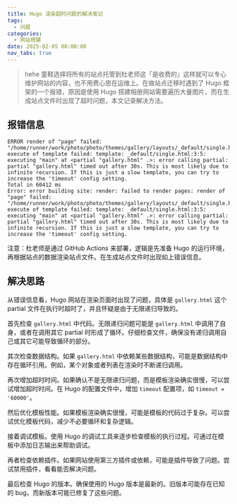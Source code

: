 ```yaml
---
title: Hugo 渲染超时问题的解决笔记
tags:
  - 问题
categories:
  - 网站搭建
date: 2025-02-05 00:00:00
nav_tabs: true
---
```


> hehe 童鞋选择将所有的站点托管到杜老师这「是收费的」这样就可以专心维护网站的内容，也不用费心思在运维上。在做站点迁移时遇到了 Hugo 框架的一个报错，原因是使用 Hugo 搭建相册网站需要遍历大量图片，而在生成站点文件时出现了超时问题，本文记录解决方法。

<!-- more -->

## 报错信息

```
ERROR render of "page" failed: "/home/runner/work/photo/photo/themes/gallery/layouts/_default/single.html:3:5": execute of template failed: template: _default/single.html:3:5: executing "main" at <partial "gallery.html" .>: error calling partial: partial "gallery.html" timed out after 30s. This is most likely due to infinite recursion. If this is just a slow template, you can try to increase the 'timeout' config setting.
Total in 60412 ms
Error: error building site: render: failed to render pages: render of "page" failed: "/home/runner/work/photo/photo/themes/gallery/layouts/_default/single.html:3:5": execute of template failed: template: _default/single.html:3:5: executing "main" at <partial "gallery.html" .>: error calling partial: partial "gallery.html" timed out after 30s. This is most likely due to infinite recursion. If this is just a slow template, you can try to increase the 'timeout' config setting.
```

注意：杜老师是通过 GitHub Actions 来部署，逻辑是先准备 Hugo 的运行环境，再根据站点的数据渲染站点文件。在生成站点文件时出现如上错误信息。

## 解决思路

从错误信息看，Hugo 网站在渲染页面时出现了问题，具体是 `gallery.html` 这个 partial 文件在执行时超时了，并且怀疑是由于无限递归导致的。

首先检查 `gallery.html` 中代码。无限递归问题可能是 `gallery.html` 中调用了自身，或者在调用其它 partial 时形成了循环。仔细检查文件，确保没有递归调用自己或其它可能导致循环的部分。

其次检查数据结构。如果 `gallery.html` 中依赖某些数据结构，可能是数据结构中存在循环引用。例如，某个对象或者列表在渲染时不断递归调用。

再次增加超时时间。如果确认不是无限递归问题，而是模板渲染确实很慢，可以尝试增加超时时间。在 Hugo 的配置文件中，增加 `timeout` 配置项，如 `timeout = '60000'`。

然后优化模板性能。如果模板渲染确实很慢，可能是模板的代码过于复杂。可以尝试优化模板代码，减少不必要循环和复杂逻辑。

接着调试模板。使用 Hugo 的调试工具来逐步检查模板的执行过程。可通过在模板中添加日志输出来帮助调试。

再者检查依赖插件。如果网站使用第三方插件或依赖，可能是插件导致了问题。尝试禁用插件，看看能否解决问题。

最后检查 Hugo 的版本。确保使用的 Hugo 版本是最新的。旧版本可能存在已知的 bug，而新版本可能已修复了这些问题。